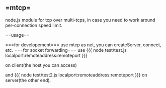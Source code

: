 =mtcp=
----

node.js module for tcp over multi-tcps, in case you need to work around per-connection speed limit.

==usage==

===for developement===
use mtcp as net, you can createServer, connect, etc.
===for socket forwarding===
use 
{{{
node test/test.js localport:remoteaddress:remoteport
}}}

on client(the host you can access)

and 
{{{
node test/test2.js localport:remoteaddress:remoteport
}}}
on server(the other end).




